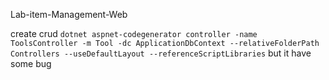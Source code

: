 Lab-item-Management-Web

create crud
```dotnet aspnet-codegenerator controller -name ToolsController -m Tool -dc ApplicationDbContext --relativeFolderPath Controllers --useDefaultLayout --referenceScriptLibraries```
but it have some bug